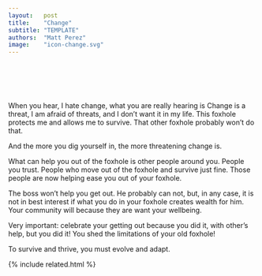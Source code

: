 ```yaml
---
layout:   post
title:    "Change"
subtitle: "TEMPLATE"
authors:  "Matt Perez"
image:    "icon-change.svg"
---
```


<div style="display:none;">
 <p>&ldquo;I hate change.&rdquo;</p>
</div>

<h1>&nbsp;</h1>
 <p>When you hear, <span class="_quotespan">I hate change</span>, what you are really hearing is <span class="_quotespan">Change is a threat, I am afraid of threats, and I don&rsquo;t want it in my life. This foxhole protects me and allows me to survive. That other foxhole probably won&rsquo;t do that</span>.</p>
 <p>And the more you dig yourself in, the more threatening change is.</p>
 <p>What can help you out of the foxhole is other people around you. People you trust. People who move out of the foxhole and survive just fine. Those people are now helping ease you out of your foxhole.</p>
 <p>The boss won&rsquo;t help you get out. He probably can not, but, in any case, it is not in best interest if what you do in your foxhole creates wealth for him. Your community will because they are want your wellbeing.</p>
 <p>Very important: celebrate your getting out because you did it, with other&rsquo;s help, but you did it! You shed the limitations of your old foxhole!</p>
 <p>To survive and thrive, you must evolve and adapt.</p>

{% include related.html %}
